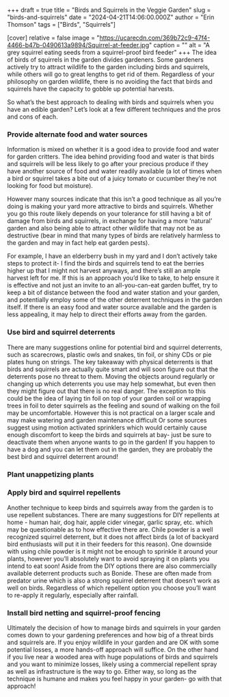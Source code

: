 +++
draft = true
title = "Birds and Squirrels in the Veggie Garden"
slug = "birds-and-squirrels"
date = "2024-04-21T14:06:00.000Z"
author = "Erin Thomson"
tags = ["Birds", "Squirrels"]

[cover]
relative = false
image = "https://ucarecdn.com/369b72c9-47f4-4466-b47b-0490613a9894/Squirrel-at-feeder.jpg"
caption = ""
alt = "A grey squirrel eating seeds from a squirrel-proof bird feeder"
+++
The idea of birds of squirrels in the garden divides gardeners. Some gardeners actively try to attract wildlife to the garden including birds and squirrels, while others will go to great lengths to get rid of them. Regardless of your philosophy on garden wildlife, there is no avoiding the fact that birds and squirrels have the capacity to gobble up potential harvests.

So what’s the best approach to dealing with birds and squirrels when you have an edible garden? Let’s look at a few different techniques and the pros and cons of each.

### Provide alternate food and water sources

Information is mixed on whether it is a good idea to provide food and water for garden critters. The idea behind providing food and water is that birds and squirrels will be less likely to go after your precious produce if they have another source of food and water readily available (a lot of times when a bird or squirrel takes a bite out of a juicy tomato or cucumber they’re not looking for food but moisture). 

However many sources indicate that this isn’t a good technique as all you’re doing is making your yard more attractive to birds and squirrels. Whether you go this route likely depends on your tolerance for still having a bit of damage from birds and squirrels, in exchange for having a more ‘natural’ garden and also being able to attract other wildlife that may not be as destructive (bear in mind that many types of birds are relatively harmless to the garden and may in fact help eat garden pests). 

For example, I have an elderberry bush in my yard and I don’t actively take steps to protect it- I find the birds and squirrels tend to eat the berries higher up that I might not harvest anyways, and there’s still an ample harvest left for me. If this is an approach you’d like to take, to help ensure it is effective and not just an invite to an all-you-can-eat garden buffet, try to keep a bit of distance between the food and water station and your garden, and potentially employ some of the other deterrent techniques in the garden itself. If there is an easy food and water source available and the garden is less appealing, it may help to direct their efforts away from the garden.

### Use bird and squirrel deterrents

There are many suggestions online for potential bird and squirrel deterrents, such as scarecrows, plastic owls and snakes, tin foil, or shiny CDs or pie plates hung on strings. The key takeaway with physical deterrents is that birds and squirrels are actually quite smart and will soon figure out that the deterrents pose no threat to them. Moving the objects around regularly  or changing up which deterrents you use may help somewhat, but even then they might figure out that there is no real danger. The exception to this could be the idea of laying tin foil on top of your garden soil or wrapping trees in foil to deter squirrels as the feeling and sound of walking on the foil may be uncomfortable. However this is not practical on a larger scale and may make watering and garden maintenance difficult Or some sources suggest using motion activated sprinklers which would certainly cause enough discomfort to keep the birds and squirrels at bay- just be sure to deactivate them when anyone wants to go in the garden! If you happen to have a dog and you can let them out in the garden, they are probably the best bird and squirrel deterrent around!

### Plant unappetizing plants

### Apply bird and squirrel repellents

Another technique to keep birds and squirrels away from the garden is to use repellent substances. There are many suggestions for DIY repellents at home - human hair, dog hair, apple cider vinegar, garlic spray, etc. which may be questionable as to how effective there are. Chile powder is a well recognized squirrel deterrent, but it does not affect birds (a lot of backyard bird enthusiasts will put it in their feeders for this reason). One downside with using chile powder is it might not be enough to sprinkle it around your plants, however you’ll absolutely want to avoid spraying it on plants you intend to eat soon! Aside from the DIY options there are also commercially available deterrent products such as Bonide. These are often made from predator urine which is also a strong squirrel deterrent that doesn’t work as well on birds. Regardless of which repellent option you choose you’ll want to re-apply it regularly, especially after rainfall.

### Install bird netting and squirrel-proof fencing

Ultimately the decision of how to manage birds and squirrels in your garden comes down to your gardening preferences and how big of a threat birds and squirrels are. If you enjoy wildlife in your garden and are OK with some potential losses, a more hands-off approach will suffice. On the other hand if you live near a wooded area with huge populations of birds and squirrels and you want to minimize losses, likely using a commercial repellent spray as well as infrastructure is the way to go. Either way, so long as the technique is humane and makes you feel happy in your garden- go with that approach!
